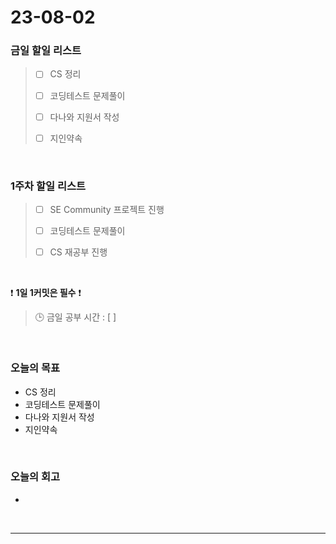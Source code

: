 # 23-08-02
### 금일 할일 리스트
> - [ ]  CS 정리
>
> - [ ]  코딩테스트 문제풀이
>
> - [ ]  다나와 지원서 작성
>
> - [ ]  지인약속


<br/>

### 1주차 할일 리스트  
> - [ ]  SE Community 프로젝트 진행
>
> - [ ]  코딩테스트 문제풀이
>
> - [ ]  CS 재공부 진행

<br/>

❗ **1일 1커밋은 필수** ❗
> 🕒 금일 공부 시간 : [  ]
  
<br/>

### 오늘의 목표
- CS 정리
- 코딩테스트 문제풀이
- 다나와 지원서 작성
- 지인약속

<br>

### 오늘의 회고
- 

<br/>

------------  
